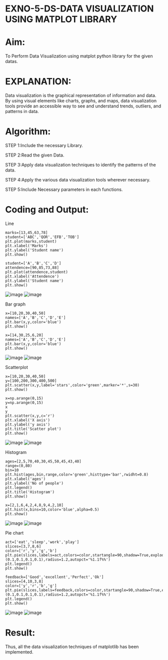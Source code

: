 # EXNO-5-DS-DATA VISUALIZATION USING MATPLOT LIBRARY

# Aim:
  To Perform Data Visualization using matplot python library for the given datas.

# EXPLANATION:
Data visualization is the graphical representation of information and data. By using visual elements like charts, graphs, and maps, data visualization tools provide an accessible way to see and understand trends, outliers, and patterns in data.

# Algorithm:
STEP 1:Include the necessary Library.

STEP 2:Read the given Data.

STEP 3:Apply data visualization techniques to identify the patterns of the data.

STEP 4:Apply the various data visualization tools wherever necessary.

STEP 5:Include Necessary parameters in each functions.

# Coding and Output:
Line
```
marks=[13,45,63,78]
student=['ABC','QOR','EFB','TOB']
plt.plot(marks,student)
plt.xlabel('Marks')
plt.ylabel('Student name')
plt.show()

student=['A','B','C','D']
attendence=[90,85,73,88]
plt.plot(attendence,student)
plt.xlabel('Attendence')
plt.ylabel('Student name')
plt.show()
```
![image](https://github.com/swethaselvarajm/EXNO-5-DS/assets/119525603/45bd220b-eae0-45db-8f88-c456bb26e0b2)
![image](https://github.com/swethaselvarajm/EXNO-5-DS/assets/119525603/bc0e58fe-02b4-48e4-b442-0c6234017abf)

Bar graph
```
x=[10,20,30,40,50]
names=['A','B','C','D','E']
plt.bar(x,y,color='blue')
plt.show()

x=[14,30,25,6,20]
names=['A','B','C','D','E']
plt.bar(x,y,color='blue')
plt.show()
```
![image](https://github.com/swethaselvarajm/EXNO-5-DS/assets/119525603/96847c7e-289d-4e09-8058-6ab1300abd96)
![image](https://github.com/swethaselvarajm/EXNO-5-DS/assets/119525603/63368202-7307-444d-b4ce-45831bca0d0c)

Scatterplot
```
x=[10,20,30,40,50]
y=[100,200,300,400,500]
plt.scatter(x,y,label='stars',color='green',marker='*',s=30)
plt.show()

x=np.arange(0,15)
y=np.arange(0,15)
x
y
plt.scatter(x,y,c='r')
plt.xlabel('X axis')
plt.ylabel('y axis')
plt.title('Scatter plot')
plt.show()
```
![image](https://github.com/swethaselvarajm/EXNO-5-DS/assets/119525603/d535c555-a09a-45e3-a7a1-260ee173722d)
![image](https://github.com/swethaselvarajm/EXNO-5-DS/assets/119525603/fdbe06fc-3573-4522-bbfc-1de52da48443)

Histogram
```
ages=[2,5,70,40,30,45,50,45,43,40]
range=(0,80)
bin=10
plt.hist(ages,bin,range,color='green',histtype='bar',rwidht=0.8)
plt.xlabel('ages')
plt.ylabel('No of people')
plt.legend()
plt.title('Histogram')
plt.show()

x=[2,1,6,4,2,4,8,9,4,2,10]
plt.hist(x,bins=10,color='blue',alpha=0.5)
plt.show()
```
![image](https://github.com/swethaselvarajm/EXNO-5-DS/assets/119525603/ea94eff6-143d-4b13-9d9d-89a5dc962bb0)
![image](https://github.com/swethaselvarajm/EXNO-5-DS/assets/119525603/33f86c38-33ca-42bd-ac8d-9b02149238f1)

Pie chart
```
act=['eat','sleep','work','play']
slices=[3,7,8,6]
color=['r','y','g','b']
plt.pie(slices,labels=act,colors=color,startangle=90,shadow=True,explode=(0.1,0.1,0.1,0.1),radius=1.2,autopct='%1.1f%%')
plt.legend()
plt.show()

feedback=['Good','excellent','Perfect','Ok']
slices=[4,10,3,8]
color=['y','r','b','g']
plt.pie(slices,labels=feedback,colors=color,startangle=90,shadow=True,explode=(0.1,0.1,0.1,0.1),radius=1.2,autopct='%1.1f%%')
plt.legend()
plt.show()
```
![image](https://github.com/swethaselvarajm/EXNO-5-DS/assets/119525603/e0cb61b9-0386-4d99-9d52-d2ec79be30f6)
![image](https://github.com/swethaselvarajm/EXNO-5-DS/assets/119525603/eca58623-3775-451f-a295-f2c1176ec8c2)

# Result:
Thus, all the data visualization techniques of matplotlib has been implemented.
